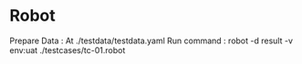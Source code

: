 # Robot
Prepare Data : At ./testdata/testdata.yaml
Run command : robot -d result -v env:uat ./testcases/tc-01.robot
